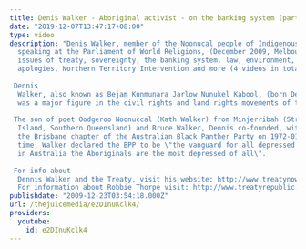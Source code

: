 ```yaml
---
title: Denis Walker - Aboriginal activist - on the banking system (part 4 of 4)
date: "2019-12-07T13:47:17+08:00"
type: video
description: "Denis Walker, member of the Noonucal people of Indigenous Australia,
  speaking at the Parliament of World Religions, (December 2009, Melbourne) on the
  issues of treaty, sovereignty, the banking system, law, environment, government
  apologies, Northern Territory Intervention and more (4 videos in total)  Dennis
  Walker, also known as Bejam Kunmunara Jarlow Nunukel Kabool, (born December 1946)
  was a major figure in the civil rights and land rights movements of the 1970s. 
   The son of poet Oodgeroo Noonuccal (Kath Walker) from Minjerribah (Stradbroke
  Island, Southern Queensland) and Bruce Walker, Dennis co-founded, with Sam Watson,
  the Brisbane chapter of the Australian Black Panther Party on 1972-01-08. At the
  time, Walker declared the BPP to be \"the vanguard for all depressed people, and
  in Australia the Aboriginals are the most depressed of all\".  For info about
  Dennis Walker and the Treaty, visit his website: http://www.treatynow.wordpress.com/
  For information about Robbie Thorpe visit: http://www.treatyrepublic.net/"
publishdate: "2009-12-23T03:54:18.000Z"
url: /thejuicemedia/e2DInuKclk4/
providers:
  youtube:
    id: e2DInuKclk4
---
```

